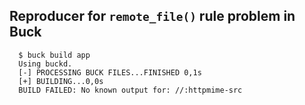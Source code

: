 Reproducer for `remote_file()` rule problem in Buck
---------------------------------------------------

```
  $ buck build app
  Using buckd.
  [-] PROCESSING BUCK FILES...FINISHED 0,1s
  [+] BUILDING...0,0s
  BUILD FAILED: No known output for: //:httpmime-src

```
